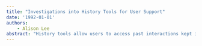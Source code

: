 ```yaml
---
title: "Investigations into History Tools for User Support"
date: '1992-01-01'
authors: 
    - Alison Lee
abstract: "History tools allow users to access past interactions kept in a history and to incorporate them into the context of their current operations. Such tools appear in various forms in many of today’s computing systems, but despite their prevalence, they have received little attention as user support tools. This dissertation investigates, through a series of studies, history–based, user support tools. The studies focus on three primary factors influencing the utility of history–based, user support tools: design of history tools, support of a behavioural phenomenon in user interactions, and mental and physical effort associated with using history tools.  Design of history tools strongly influences a user’s perception of their utility. In surveying a wide collection of history tools, we identify seven independent uses of the information with no single history tool supporting all seven uses. Based on cognitive and behavioural considerations associated with the seven history uses, we propose several kinds of history information and history functions that need to be supported in new designs of history tools integrating all seven uses of history. An exploratory study of the UNIX environment reveals that user interactions exhibit a behavioural phenomenon, nominally referred to as locality. This is the phenomenon where users repeatedly reference a small group of commands during extended intervals of their session. We apply two concepts from computer memory research (i.e., working sets and locality) to examine this behavioural artifact and to propose a strategy for predicting repetitive opportunities and candidates. Our studies reveal that users exhibit locality in only 31% of their sessions whereas users repeat individual commands in 75% of their sessions. We also found that history tool use occurs primarily in locality periods. Thus, history tools which localize their prediction opportunities to locality periods can predict effectively the reuse candidates. Finally, the effort, mental and physical, associated with using a history tool to expedite repetitive commands can influence a user’s decision to use history tools. We analyze the human information–processing operations involved in the task of specifying a recurrent command for a given approach and design (assuming that the command is fully generated and resides in the user’s working memory and that users exhibit expert, error–free task performance behaviour). We find that in most of the proposed history designs, users expend less physical effort at the expense of more mental effort. The increased mental effort can be alleviated by providing history tools which require simpler mental operations (e.g., working memory retrievals and perceptual processing). Also, we find that the typing approach requires less mental effort at the expense of more physical effort. Finally, despite the overhead associated with switching to the use of history tools, users (with a typing speed of 55 wpm or less) do expend less overall effort to specify recurrent commands (which have been generated and appear in working memory) using history tools compared to typing from scratch.  The results of the three sets of studies provide insights into current history tools and point favourably towards the use of history tools for user support, especially history tools that support the reuse of previous commands, but additional research into history tool designs and usability factors is needed. Our studies demonstrate the importance of considering various psychological and behavioural factors and the importance of different grains of analysis."
---
```


